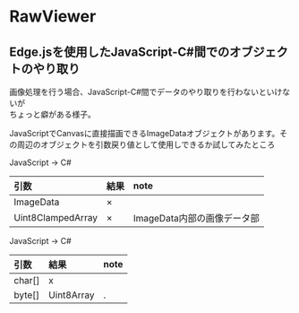 # RawViewer

## Edge.jsを使用したJavaScript-C#間でのオブジェクトのやり取り

画像処理を行う場合、JavaScript-C#間でデータのやり取りを行わないといけないが  
ちょっと癖がある様子。

JavaScriptでCanvasに直接描画できるImageDataオブジェクトがあります。その周辺のオブジェクトを引数戻り値として使用しできるか試してみたところ

JavaScript -> C#

|引数|結果|note|
|:--|:--|:--|
|ImageData|×||
|Uint8ClampedArray|×|ImageData内部の画像データ部

JavaScript -> C#

|引数|結果|note|
|:--|:--|:--|
|char[]|x| |
|byte[]|Uint8Array|.|
